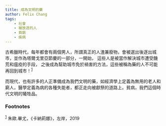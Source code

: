 ```yaml
---
title: 成為文明的藥
author: Felix Chang
tags:
    - 社會
    - 被放逐的人
    - 貧窮
    - 疾病
---
```


古希臘時代，每年都會有兩個男人，所謂真正的人渣兼廢物，會被選出後逐出城市，並作為塔爾戈里亞節慶的一部分，一開始， 這些人是被當作解決城市遭受饑荒和瘟疫的手段， 之後成為幫助城市免於禍害的方法，這些被稱為藥的人不可能再回到城市！<sup><a id="fnr.1" class="footref" href="#fn.1">1</a></sup>

而現代，也有許多的人正準備成為我們文明的藥，如經濟學上定義為無用的老人和窮人，醫學定義為病的各種失能者，都正走向被獻祭的道路上。貧病，我們這個時代文明的犧牲品。

### Footnotes

<sup><a id="fn.1" href="#fnr.1">1</a></sup> 朱歐.畢尤，《卡納莉娜》，左岸，2019
